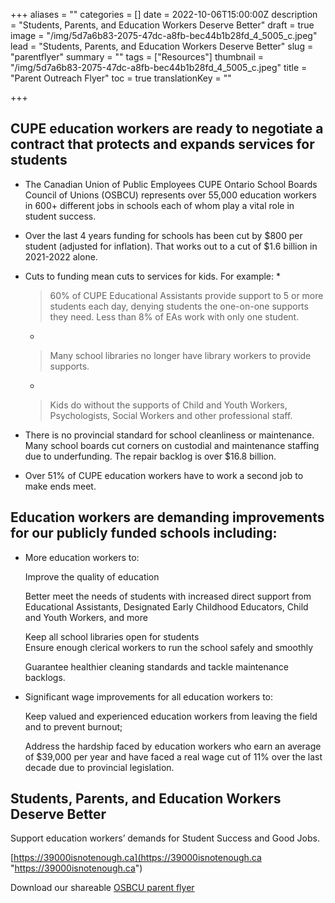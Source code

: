 +++
aliases = ""
categories = []
date = 2022-10-06T15:00:00Z
description = "Students, Parents, and Education Workers Deserve Better"
draft = true
image = "/img/5d7a6b83-2075-47dc-a8fb-bec44b1b28fd_4_5005_c.jpeg"
lead = "Students, Parents, and Education Workers Deserve Better"
slug = "parentflyer"
summary = ""
tags = ["Resources"]
thumbnail = "/img/5d7a6b83-2075-47dc-a8fb-bec44b1b28fd_4_5005_c.jpeg"
title = "Parent Outreach Flyer"
toc = true
translationKey = ""

+++
## **CUPE education workers are ready to negotiate a contract that protects and expands services for students**

* The Canadian Union of Public Employees CUPE Ontario School Boards Council of Unions (OSBCU) represents over 55,000 education workers in 600+ different jobs in schools each of whom play a vital role in student success.
* Over the last 4 years funding for schools has been cut by $800 per student (adjusted for inflation). That works out to a cut of $1.6 billion in 2021-2022 alone.
* Cuts to funding mean cuts to services for kids. For example:
  * 

    > 60% of CUPE Educational Assistants provide support to 5 or more students each day, denying students the one-on-one supports they need. Less than 8% of EAs work with only one student.
  * 

    > Many school libraries no longer have library workers to provide supports.
  * 

    > Kids do without the supports of Child and Youth Workers, Psychologists, Social Workers and other professional staff.
* There is no provincial standard for school cleanliness or maintenance. Many school boards cut corners on custodial and maintenance staffing due to underfunding. The repair backlog is over $16.8 billion.
* Over 51% of CUPE education workers have to work a second job to make ends meet.

## **Education workers are demanding improvements for our publicly funded schools including:**

* More education workers to:

  Improve the quality of education

  Better meet the needs of students with increased direct support from Educational Assistants, Designated Early Childhood Educators, Child and Youth Workers, and more

  Keep all school libraries open for students  
  Ensure enough clerical workers to run the school safely and smoothly

  Guarantee healthier cleaning standards and tackle maintenance backlogs.
* Significant wage improvements for all education workers to:

  Keep valued and experienced education workers from leaving the field and to prevent burnout;

  Address the hardship faced by education workers who earn an average of $39,000 per year and have faced a real wage cut of 11% over the last decade due to provincial legislation.

## **Students, Parents, and Education Workers Deserve Better**

Support education workers’ demands for Student Success and Good Jobs.

[https://39000isnotenough.ca](https://39000isnotenough.ca "https://39000isnotenough.ca")

Download our shareable [OSBCU parent flyer]()